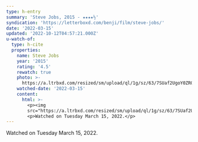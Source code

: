 ```yaml
---
type: h-entry
summary: 'Steve Jobs, 2015 - ★★★★½'
syndication: 'https://letterboxd.com/benji/film/steve-jobs/'
date: '2022-03-15'
updated: '2022-10-12T04:57:21.000Z'
u-watch-of:
  type: h-cite
  properties:
    name: Steve Jobs
    year: '2015'
    rating: '4.5'
    rewatch: true
    photo: >-
      https://a.ltrbxd.com/resized/sm/upload/ql/1g/sz/63/7SUaf2UgoY0ZRGbQtRlfDkLDBCb-0-600-0-900-crop.jpg?v=867f24dae3
    watched-date: '2022-03-15'
    content:
      html: >-
        <p><img
        src="https://a.ltrbxd.com/resized/sm/upload/ql/1g/sz/63/7SUaf2UgoY0ZRGbQtRlfDkLDBCb-0-600-0-900-crop.jpg?v=867f24dae3"/></p>
        <p>Watched on Tuesday March 15, 2022.</p>
---
```

Watched on Tuesday March 15, 2022.
